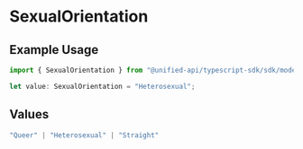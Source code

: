 # SexualOrientation

## Example Usage

```typescript
import { SexualOrientation } from "@unified-api/typescript-sdk/sdk/models/shared";

let value: SexualOrientation = "Heterosexual";
```

## Values

```typescript
"Queer" | "Heterosexual" | "Straight"
```